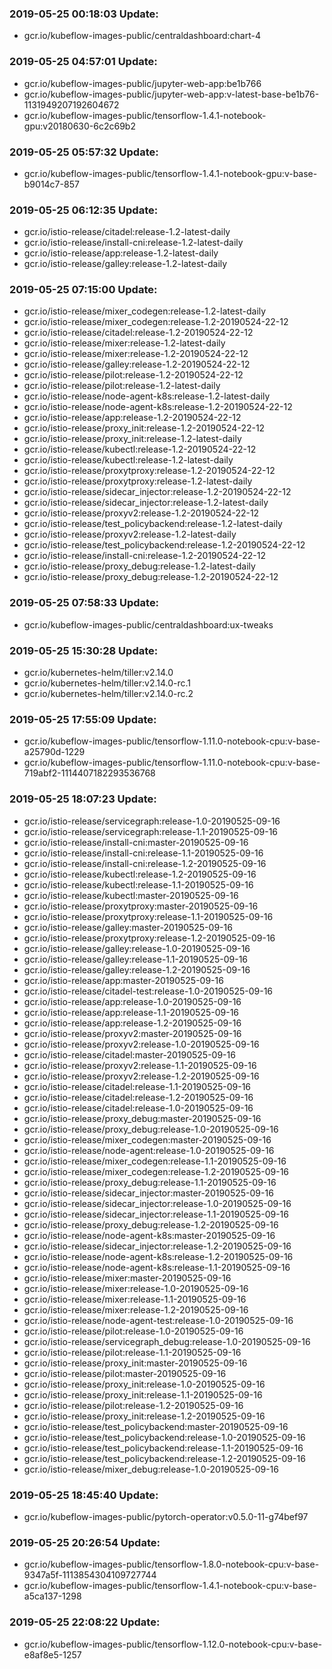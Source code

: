 ### 2019-05-25 00:18:03 Update:

- gcr.io/kubeflow-images-public/centraldashboard:chart-4
### 2019-05-25 04:57:01 Update:

- gcr.io/kubeflow-images-public/jupyter-web-app:be1b766
- gcr.io/kubeflow-images-public/jupyter-web-app:v-latest-base-be1b76-1131949207192604672
- gcr.io/kubeflow-images-public/tensorflow-1.4.1-notebook-gpu:v20180630-6c2c69b2
### 2019-05-25 05:57:32 Update:

- gcr.io/kubeflow-images-public/tensorflow-1.4.1-notebook-gpu:v-base-b9014c7-857
### 2019-05-25 06:12:35 Update:

- gcr.io/istio-release/citadel:release-1.2-latest-daily
- gcr.io/istio-release/install-cni:release-1.2-latest-daily
- gcr.io/istio-release/app:release-1.2-latest-daily
- gcr.io/istio-release/galley:release-1.2-latest-daily
### 2019-05-25 07:15:00 Update:

- gcr.io/istio-release/mixer_codegen:release-1.2-latest-daily
- gcr.io/istio-release/mixer_codegen:release-1.2-20190524-22-12
- gcr.io/istio-release/citadel:release-1.2-20190524-22-12
- gcr.io/istio-release/mixer:release-1.2-latest-daily
- gcr.io/istio-release/mixer:release-1.2-20190524-22-12
- gcr.io/istio-release/galley:release-1.2-20190524-22-12
- gcr.io/istio-release/pilot:release-1.2-20190524-22-12
- gcr.io/istio-release/pilot:release-1.2-latest-daily
- gcr.io/istio-release/node-agent-k8s:release-1.2-latest-daily
- gcr.io/istio-release/node-agent-k8s:release-1.2-20190524-22-12
- gcr.io/istio-release/app:release-1.2-20190524-22-12
- gcr.io/istio-release/proxy_init:release-1.2-20190524-22-12
- gcr.io/istio-release/proxy_init:release-1.2-latest-daily
- gcr.io/istio-release/kubectl:release-1.2-20190524-22-12
- gcr.io/istio-release/kubectl:release-1.2-latest-daily
- gcr.io/istio-release/proxytproxy:release-1.2-20190524-22-12
- gcr.io/istio-release/proxytproxy:release-1.2-latest-daily
- gcr.io/istio-release/sidecar_injector:release-1.2-20190524-22-12
- gcr.io/istio-release/sidecar_injector:release-1.2-latest-daily
- gcr.io/istio-release/proxyv2:release-1.2-20190524-22-12
- gcr.io/istio-release/test_policybackend:release-1.2-latest-daily
- gcr.io/istio-release/proxyv2:release-1.2-latest-daily
- gcr.io/istio-release/test_policybackend:release-1.2-20190524-22-12
- gcr.io/istio-release/install-cni:release-1.2-20190524-22-12
- gcr.io/istio-release/proxy_debug:release-1.2-latest-daily
- gcr.io/istio-release/proxy_debug:release-1.2-20190524-22-12
### 2019-05-25 07:58:33 Update:

- gcr.io/kubeflow-images-public/centraldashboard:ux-tweaks
### 2019-05-25 15:30:28 Update:

- gcr.io/kubernetes-helm/tiller:v2.14.0
- gcr.io/kubernetes-helm/tiller:v2.14.0-rc.1
- gcr.io/kubernetes-helm/tiller:v2.14.0-rc.2
### 2019-05-25 17:55:09 Update:

- gcr.io/kubeflow-images-public/tensorflow-1.11.0-notebook-cpu:v-base-a25790d-1229
- gcr.io/kubeflow-images-public/tensorflow-1.11.0-notebook-cpu:v-base-719abf2-1114407182293536768
### 2019-05-25 18:07:23 Update:

- gcr.io/istio-release/servicegraph:release-1.0-20190525-09-16
- gcr.io/istio-release/servicegraph:release-1.1-20190525-09-16
- gcr.io/istio-release/install-cni:master-20190525-09-16
- gcr.io/istio-release/install-cni:release-1.1-20190525-09-16
- gcr.io/istio-release/install-cni:release-1.2-20190525-09-16
- gcr.io/istio-release/kubectl:release-1.2-20190525-09-16
- gcr.io/istio-release/kubectl:release-1.1-20190525-09-16
- gcr.io/istio-release/kubectl:master-20190525-09-16
- gcr.io/istio-release/proxytproxy:master-20190525-09-16
- gcr.io/istio-release/proxytproxy:release-1.1-20190525-09-16
- gcr.io/istio-release/galley:master-20190525-09-16
- gcr.io/istio-release/proxytproxy:release-1.2-20190525-09-16
- gcr.io/istio-release/galley:release-1.0-20190525-09-16
- gcr.io/istio-release/galley:release-1.1-20190525-09-16
- gcr.io/istio-release/galley:release-1.2-20190525-09-16
- gcr.io/istio-release/app:master-20190525-09-16
- gcr.io/istio-release/citadel-test:release-1.0-20190525-09-16
- gcr.io/istio-release/app:release-1.0-20190525-09-16
- gcr.io/istio-release/app:release-1.1-20190525-09-16
- gcr.io/istio-release/app:release-1.2-20190525-09-16
- gcr.io/istio-release/proxyv2:master-20190525-09-16
- gcr.io/istio-release/proxyv2:release-1.0-20190525-09-16
- gcr.io/istio-release/citadel:master-20190525-09-16
- gcr.io/istio-release/proxyv2:release-1.1-20190525-09-16
- gcr.io/istio-release/proxyv2:release-1.2-20190525-09-16
- gcr.io/istio-release/citadel:release-1.1-20190525-09-16
- gcr.io/istio-release/citadel:release-1.2-20190525-09-16
- gcr.io/istio-release/citadel:release-1.0-20190525-09-16
- gcr.io/istio-release/proxy_debug:master-20190525-09-16
- gcr.io/istio-release/proxy_debug:release-1.0-20190525-09-16
- gcr.io/istio-release/mixer_codegen:master-20190525-09-16
- gcr.io/istio-release/node-agent:release-1.0-20190525-09-16
- gcr.io/istio-release/mixer_codegen:release-1.1-20190525-09-16
- gcr.io/istio-release/mixer_codegen:release-1.2-20190525-09-16
- gcr.io/istio-release/proxy_debug:release-1.1-20190525-09-16
- gcr.io/istio-release/sidecar_injector:master-20190525-09-16
- gcr.io/istio-release/sidecar_injector:release-1.0-20190525-09-16
- gcr.io/istio-release/sidecar_injector:release-1.1-20190525-09-16
- gcr.io/istio-release/proxy_debug:release-1.2-20190525-09-16
- gcr.io/istio-release/node-agent-k8s:master-20190525-09-16
- gcr.io/istio-release/sidecar_injector:release-1.2-20190525-09-16
- gcr.io/istio-release/node-agent-k8s:release-1.2-20190525-09-16
- gcr.io/istio-release/node-agent-k8s:release-1.1-20190525-09-16
- gcr.io/istio-release/mixer:master-20190525-09-16
- gcr.io/istio-release/mixer:release-1.0-20190525-09-16
- gcr.io/istio-release/mixer:release-1.1-20190525-09-16
- gcr.io/istio-release/mixer:release-1.2-20190525-09-16
- gcr.io/istio-release/node-agent-test:release-1.0-20190525-09-16
- gcr.io/istio-release/pilot:release-1.0-20190525-09-16
- gcr.io/istio-release/servicegraph_debug:release-1.0-20190525-09-16
- gcr.io/istio-release/pilot:release-1.1-20190525-09-16
- gcr.io/istio-release/proxy_init:master-20190525-09-16
- gcr.io/istio-release/pilot:master-20190525-09-16
- gcr.io/istio-release/proxy_init:release-1.0-20190525-09-16
- gcr.io/istio-release/proxy_init:release-1.1-20190525-09-16
- gcr.io/istio-release/pilot:release-1.2-20190525-09-16
- gcr.io/istio-release/proxy_init:release-1.2-20190525-09-16
- gcr.io/istio-release/test_policybackend:master-20190525-09-16
- gcr.io/istio-release/test_policybackend:release-1.0-20190525-09-16
- gcr.io/istio-release/test_policybackend:release-1.1-20190525-09-16
- gcr.io/istio-release/test_policybackend:release-1.2-20190525-09-16
- gcr.io/istio-release/mixer_debug:release-1.0-20190525-09-16
### 2019-05-25 18:45:40 Update:

- gcr.io/kubeflow-images-public/pytorch-operator:v0.5.0-11-g74bef97
### 2019-05-25 20:26:54 Update:

- gcr.io/kubeflow-images-public/tensorflow-1.8.0-notebook-cpu:v-base-9347a5f-1113854304109727744
- gcr.io/kubeflow-images-public/tensorflow-1.4.1-notebook-cpu:v-base-a5ca137-1298
### 2019-05-25 22:08:22 Update:

- gcr.io/kubeflow-images-public/tensorflow-1.12.0-notebook-cpu:v-base-e8af8e5-1257
